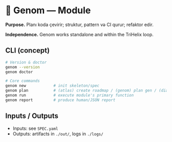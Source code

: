 # 🧬 Genom — Module

**Purpose.** Planı koda çevirir; struktur, pattern və CI qurur; refaktor edir.

**Independence.** Genom works standalone and within the TriHelix loop.

## CLI (concept)
```bash
# Version & doctor
genom --version
genom doctor

# Core commands
genom new            # init skeleton/spec
genom plan           # (atlas) create roadmap / (genom) plan gen / (diagno) plan scans
genom run            # execute module's primary function
genom report         # produce human/JSON report
```

## Inputs / Outputs
- Inputs: see `SPEC.yaml`
- Outputs: artifacts in `./out/`, logs in `./logs/`
